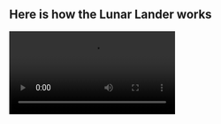 

## Here is how the Lunar Lander works
![](https://user-images.githubusercontent.com/72703317/206881856-31a9b9d5-4907-45cc-be22-d5c7c20d843b.mp4)

